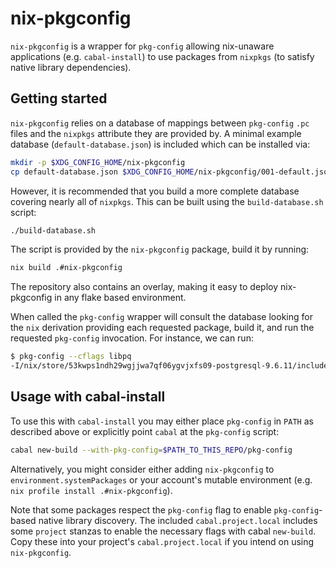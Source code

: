 # nix-pkgconfig

`nix-pkgconfig` is a wrapper for `pkg-config` allowing nix-unaware applications (e.g.
`cabal-install`) to use packages from `nixpkgs` (to satisfy native library
dependencies).

## Getting started

`nix-pkgconfig` relies on a database of mappings between `pkg-config` `.pc`
files and the `nixpkgs` attribute they are provided by. A minimal example
database (`default-database.json`) is included which can be installed via:

```sh
mkdir -p $XDG_CONFIG_HOME/nix-pkgconfig
cp default-database.json $XDG_CONFIG_HOME/nix-pkgconfig/001-default.json
```

However, it is recommended that you build a more complete database covering
nearly all of `nixpkgs`. This can be built using the `build-database.sh` script:

```sh
./build-database.sh
```

The script is provided by the `nix-pkgconfig` package, build it by running:

```sh
nix build .#nix-pkgconfig
```

The repository also contains an overlay, making it easy to deploy nix-pkgconfig
in any flake based environment.

When called the `pkg-config` wrapper will consult the database looking for the
`nix` derivation providing each requested package, build it, and run the
requested `pkg-config` invocation. For instance, we can run:

```sh
$ pkg-config --cflags libpq
-I/nix/store/53kwps1ndh29wgjjwa7qf06ygvjxfs09-postgresql-9.6.11/include
```

## Usage with cabal-install

To use this with `cabal-install` you may either place `pkg-config` in `PATH` as
described above or explicitly point `cabal` at the `pkg-config` script:

```sh
cabal new-build --with-pkg-config=$PATH_TO_THIS_REPO/pkg-config
```

Alternatively, you might consider either adding `nix-pkgconfig` to
`environment.systemPackages` or your account's mutable environment (e.g.
`nix profile install .#nix-pkgconfig`).

Note that some packages respect the `pkg-config` flag to enable
`pkg-config`-based native library discovery. The included
`cabal.project.local` includes some `project` stanzas to enable the necessary
flags with cabal `new-build`. Copy these into your project's
`cabal.project.local` if you intend on using `nix-pkgconfig`.
